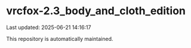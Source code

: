 # vrcfox-2.3_body_and_cloth_edition

Last updated: 2025-06-21 14:16:17

This repository is automatically maintained.
